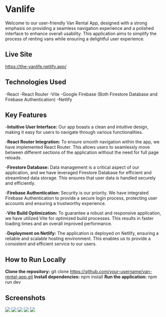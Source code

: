 # Vanlife

Welcome to our user-friendly Van Rental App, designed with a strong emphasis on providing a seamless navigation experience and a polished interface to enhance overall usability. This application aims to simplify the process of renting vans while ensuring a delightful user experience.

## Live Site 

https://the-vanlife.netlify.app/

## Technologies Used

-React
-React Router
-Vite
-Google Firebase (Both Firestore Database and Firebase Authentication)
-Netlify

## Key Features

-**Intuitive User Interface:** Our app boasts a clean and intuitive design, making it easy for users to navigate through various functionalities.

-**React Router Integration:** To ensure smooth navigation within the app, we have implemented React Router. This allows users to seamlessly move between different sections of the application without the need for full page reloads.

-**Firestore Database:** Data management is a critical aspect of our application, and we have leveraged Firestore Database for efficient and streamlined data storage. This ensures that user data is handled securely and efficiently.

-**Firebase Authentication:** Security is our priority. We have integrated Firebase Authentication to provide a secure login process, protecting user accounts and ensuring a trustworthy experience.

-**Vite Build Optimization:** To guarantee a robust and responsive application, we have utilized Vite for optimized build processes. This results in faster loading times and an overall improved performance.

-**Deployment on Netlify:** The application is deployed on Netlify, ensuring a reliable and scalable hosting environment. This enables us to provide a consistent and efficient service to our users.


## How to Run Locally

**Clone the repository:** git clone https://github.com/your-username/van-rental-app.git
**Install dependencies:** npm install
**Run the application:** npm run dev

## Screenshots

![](./public/screenshots/1.png)
![](./public/screenshots/2.png)
![](./public/screenshots/3.png)
![](./public/screenshots/5.png)
![](./public/screenshots/6.png)
